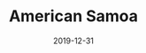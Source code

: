 ---
layout: location-page
date: 2019-12-31
tags:
  - american-samoa
title: American Samoa
stateAbbr: AS
url: "https://www.americansamoa.gov/covid-19-advisories"
urlTitle: "americansamoa.gov"
---